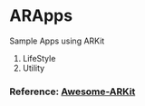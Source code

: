 # ARApps
Sample Apps using ARKit
1. LifeStyle
2. Utility

### Reference: [Awesome-ARKit](https://github.com/olucurious/Awesome-ARKit)

